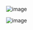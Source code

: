 ![image](https://github.com/user-attachments/assets/f8d6af5a-88b5-4550-aa30-4076408693c8)

![image](https://github.com/user-attachments/assets/29536160-b883-4f33-a551-b93facc7a3c8)
